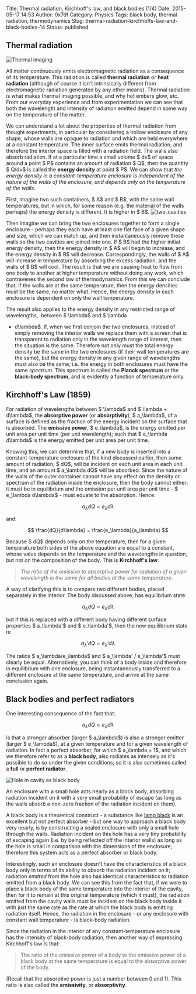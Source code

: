 Title: Thermal radiation, Kirchhoff's law, and black bodies (1/4)
Date: 2015-05-17 14:53
Author: 0x7df
Category: Physics
Tags: black body, thermal radiation, thermodynamics
Slug: thermal-radiation-kirchhoffs-law-and-black-bodies-14
Status: published

Thermal radiation
-----------------

![Thermal imaging]({static}images/STS-3_infrared_on_reentry.jpg?w=127)

All matter continuously emits electromagnetic radiation as a consequence
of its temperature. This radiation is called **thermal radiation** or
**heat radiation** (although of course it isn't intrinsically different
from electromagnetic radiation generated by any other means). Thermal
radiation is what makes thermal imaging possible, and why hot embers
glow, etc. From our everyday experience and from experimentation we can
see that both the wavelength and intensity of radiation emitted depend
in some way on the temperature of the matter.

We can understand a lot about the properties of thermal radiation from
thought experiments, in particular by considering a hollow enclosure of
any shape, whose walls are opaque to radiation and which are held
everywhere at a constant temperature. The inner surface emits thermal
radiation, and therefore the interior space is filled with a radiation
field. The walls also absorb radiation. If at a particular time a small
volume $ dv$ of space around a point $ P$ contains an amount of radiation $ Q$,
then the quantity $ Q/dv$ is called the **energy
density** at point $ P$. We can show that *the energy
density in a constant-temperature enclosure is independent of the nature
of the walls of the enclosure, and depends only on the temperature of
the walls*.

First, imagine two such containers, $ A$ and $ B$,
with the same wall temperatures, but in which, for some
reason (e.g. the material of the walls perhaps) the energy density is
different. It is higher in $ B$.
![two_cavities]({static}images/two_cavities.png?w=300)

Then imagine we can bring the two enclosures together to form a single
enclosure - perhaps they each have at least one flat face of a given
shape and size, which we can match up, and then instantaneously remove
these walls so the two cavities are joined into one. If $ B$
had the higher initial energy density, then the energy
density in $ A$ will begin to increase, and the energy
density in $ B$ will decrease. Correspondingly, the
walls of $ A$ will increase in temperature by
absorbing the excess radiation, and the walls of $ B$
will cool. The result is that we are causing heat to flow from one body
to another at higher temperature without doing any work, which
contravenes the second law of thermodynamics. From this we can conclude
that, if the walls are at the same temperature, then the energy
densities must be the same, no matter what. Hence, the energy density in
each enclosure is dependent on only the wall temperature.

The result also applies to the energy density in any restricted range of
wavelengths,  between $ \lambda$ and $ \lambda
+ d\lambda$. If, when we first conjoin the two enclosures,
instead of simply removing the interior walls we replace them with a
screen that is transparent to radiation only in the wavelength range of
interest, then the situation is the same. Therefore not only must the
total energy density be the same in the two enclosures (if their wall
temperatures are the same), but the energy density in any given range of
wavelengths must also be the same; i.e. the energy in both enclosures
must have the same *spectrum*. This spectrum is called the **Planck
spectrum** or the **black-body spectrum**, and is evidently a function
of temperature only.

Kirchhoff's Law (1859)
----------------------

For radiation of wavelengths between $ \lambda$ and
$ \lambda + d\lambda$, the **absorptive power** (or
**absorptivity**), $ a_\lambda$, of a surface is
defined as the fraction of the energy incident on the surface that is
absorbed. The **emissive power**, $ e_\lambda$, is
the energy emitted per unit area per unit time (per unit wavelength);
such that $ e_\lambda d\lambda$ is the energy
emitted per unit area per unit time.

Knowing this, we can determine that, if a new body is inserted into a
constant-temperature enclosure of the kind discussed earlier, then some
amount of radiation, $ dQ$, will be incident on each
unit area in each unit time, and an amount $ a_\lambda dQ$
will be absorbed. Since the nature of the walls of the
outer container cannot have any effect on the density or spectrum of the
radiation inside the enclosure, then the body cannot either; it must be
in equilibrium and the emission per unit area per unit time -
$ e_\lambda d\lambda$ - must equate to the absorption.
Hence:

$$ a_\lambda dQ = e_\lambda d\lambda $$

and:

$$ \frac{dQ}{d\lambda} = \frac{e_\lambda}{a_\lambda} $$

Because $ dQ$ depends only on the temperature, then
for a given temperature both sides of the above equation are equal to a
constant, whose value depends on the temperature and the wavelengths in
question, but not on the composition of the body. This is **Kirchhoff's
law**:

> *The ratio of the emissive to absorptive power for radiation of a
> given wavelength is the same for all bodies at the same temperature*.

A way of clarifying this is to compare two different bodies, placed
separately in the interior. The body discussed above, has equilibrium
state:

$$ a_\lambda dQ = e_\lambda d\lambda $$

but if this is replaced with a different body having different surface
properties $ a_\lambda'$ and $ e_\lambda'$,
then the new equilibrium state is:

$$ a_\lambda' dQ = e_\lambda' d\lambda $$

The ratios $ a_\lambda/e_\lambda$ and
$ a_\lambda' / e_\lambda'$ must clearly be equal.
Alternatively, you can think of a body inside and therefore in
equilibrium with one enclosure, being instantaneously transferred to a
different enclosure at the same temperature, and arrive at the same
conclusion again.

Black bodies and perfect radiators
----------------------------------

One interesting consequence of the fact that:

$$ a_\lambda dQ = e_\lambda d\lambda $$

is that a stronger absorber (larger $ a_\lambda$) is
also a stronger emitter (larger $ e_\lambda$), at a
given temperature and for a given wavelength of radiation. In fact a
perfect absorber, for which $ a_\lambda = 1$, and
which we therefore refer to as a **black body**, also radiates as
intensely as it's possible to do so under the given conditions; so it is
also sometimes called a **full** or **perfect radiator**.

![Hole in cavity as black body](http://upload.wikimedia.org/wikipedia/commons/e/ef/Hole_in_Cavity_as_Blackbody.png)

An enclosure with a small hole acts nearly as a block body, absorbing
radiation incident on it with a very small probability of escape (as
long as the walls absorb a non-zero fraction of the radiation incident
on them).

A black body is a theoretical construct - a substance like
[lamp black](https://paleotechnics.wordpress.com/2014/02/25/lampblack-what-it-is-and-what-its-good-for/)
is an excellent but not perfect absorber - but one way to approach a
black body very nearly, is by constructing a sealed enclosure with only
a small hole through the walls. Radiation incident on this hole has a
very tiny probability of escaping again (i.e. by being reflected off the
interior walls) as long as the hole is small in comparison with the
dimensions of the enclosure; therefore this system acts as a perfect
absorber or black body.

Interestingly, such an enclosure doesn't have the characteristics of a
black body only in terms of its ability to *absorb* the radiation
incident on it; radiation *emitted* from the hole also has identical
characteristics to radiation emitted from a black body. We can see this
from the fact that, if we were to place a black body of the same
temperature into the interior of the cavity, then for it to remain at
this original temperature (which it must), the radiation emitted from
the cavity walls must be incident on the black body inside it with just
the same rate as the rate at which the black body is emitting radiation
itself. Hence, the radiation in the enclosure - or any enclosure with
constant wall temperature - is black-body radiation.

Since the radiation in the interior of any constant-temperature
enclosure has the intensity of black-body radiation, then another way of
expressing Kirchhoff's law is that:

> The ratio of the emissive power of a body to the emissive power of a
> black body at the same temperature is equal to the absorptive power of
> the body.

(Recall that the absorptive power is just a number between 0 and 1).
This ratio is also called the **emissivity**, or **absorptivity**.

